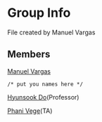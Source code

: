 # Group Info
File created by Manuel Vargas

## Members

[Manuel Vargas](#)

`/* put you names here */`

[Hyunsook Do](#)(Professor)

[Phani Vege](#)(TA)
